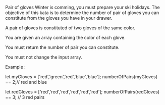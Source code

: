 Pair of gloves
Winter is comming, you must prepare your ski holidays. The objective of this kata is to determine the number of pair of gloves you can constitute from the gloves you have in your drawer.

A pair of gloves is constituted of two gloves of the same color.

You are given an array containing the color of each glove.

You must return the number of pair you can constitute.

You must not change the input array.

Example :

let myGloves = ['red','green','red','blue','blue'];
numberOfPairs(myGloves) == 2;// red and blue

let redGloves = ['red','red','red','red','red','red'];
numberOfPairs(redGloves) == 3; // 3 red pairs